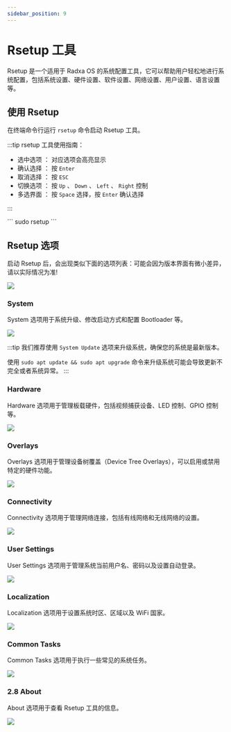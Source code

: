 ```yaml
---
sidebar_position: 9
---
```


# Rsetup 工具

Rsetup 是一个适用于 Radxa OS 的系统配置工具，它可以帮助用户轻松地进行系统配置，包括系统设置、硬件设置、软件设置、网络设置、用户设置、语言设置等。

## 使用 Rsetup

在终端命令行运行 `rsetup` 命令启动 Rsetup 工具。

:::tip
rsetup 工具使用指南：

- 选中选项 ： 对应选项会高亮显示
- 确认选择 ： 按 `Enter`
- 取消选择 ： 按 `ESC`
- 切换选项 ： 按 `Up` 、 `Down` 、 `Left` 、 `Right` 控制
- 多选界面 ： 按 `Space` 选择，按 `Enter` 确认选择

:::

<NewCodeBlock tip="radxa@radxa-4d$" type="device">
```
sudo rsetup
```
</NewCodeBlock>

## Rsetup 选项

启动 Rsetup 后，会出现类似下面的选项列表：可能会因为版本界面有微小差异，请以实际情况为准!

<div style={{textAlign: 'center'}}>
    <img src="/img/rock4/4d/rsetup-01.webp" style={{width: '100%', maxWidth: '1200px'}} />
</div>

### System

System 选项用于系统升级、修改启动方式和配置 Bootloader 等。

<div style={{textAlign: 'center'}}>
    <img src="/img/rock4/4d/rsetup-02.webp" style={{width: '100%', maxWidth: '1200px'}} />
</div>

:::tip
我们推荐使用 `System Update` 选项来升级系统，确保您的系统是最新版本。

使用 `sudo apt update && sudo apt upgrade` 命令来升级系统可能会导致更新不完全或者系统异常。
:::

### Hardware

Hardware 选项用于管理板载硬件，包括视频捕获设备、LED 控制、GPIO 控制等。

<div style={{textAlign: 'center'}}>
    <img src="/img/rock4/4d/rsetup-03.webp" style={{width: '100%', maxWidth: '1200px'}} />
</div>

### Overlays

Overlays 选项用于管理设备树覆盖（Device Tree Overlays），可以启用或禁用特定的硬件功能。

<div style={{textAlign: 'center'}}>
    <img src="/img/rock4/4d/rsetup-04.webp" style={{width: '100%', maxWidth: '1200px'}} />
</div>

### Connectivity

Connectivity 选项用于管理网络连接，包括有线网络和无线网络的设置。

<div style={{textAlign: 'center'}}>
    <img src="/img/rock4/4d/rsetup-05.webp" style={{width: '100%', maxWidth: '1200px'}} />
</div>

### User Settings

User Settings 选项用于管理系统当前用户名、密码以及设置自动登录。

<div style={{textAlign: 'center'}}>
    <img src="/img/rock4/4d/rsetup-06.webp" style={{width: '100%', maxWidth: '1200px'}} />
</div>

### Localization

Localization 选项用于设置系统时区、区域以及 WiFi 国家。

<div style={{textAlign: 'center'}}>
    <img src="/img/rock4/4d/rsetup-07.webp" style={{width: '100%', maxWidth: '1200px'}} />
</div>

### Common Tasks

Common Tasks 选项用于执行一些常见的系统任务。

<div style={{textAlign: 'center'}}>
    <img src="/img/rock4/4d/rsetup-08.webp" style={{width: '100%', maxWidth: '1200px'}} />
</div>

### 2.8 About

About 选项用于查看 Rsetup 工具的信息。

<div style={{textAlign: 'center'}}>
    <img src="/img/rock4/4d/rsetup-09.webp" style={{width: '100%', maxWidth: '1200px'}} />
</div>
